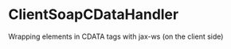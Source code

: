ClientSoapCDataHandler
======================

Wrapping elements in CDATA tags with jax-ws (on the client side)